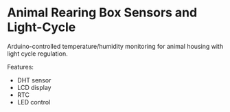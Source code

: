 # Animal Rearing Box Sensors and Light-Cycle
Arduino-controlled temperature/humidity monitoring for animal housing with light cycle regulation.

Features:
- DHT sensor
- LCD display
- RTC
- LED control
